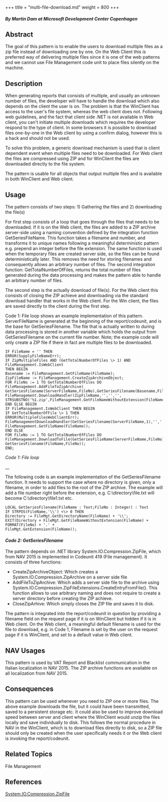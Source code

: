 +++
title = "multi-file-download.md"
weight = 800
+++
#### _By Martin Dam at Microsoft Development Center Copenhagen_

## Abstract

The goal of this pattern is to enable the users to download multiple files as a zip file instead of downloading one by one. On the Web Client this is preferred way of delivering multiple files since it is one of the web patterns and we cannot use File Management code unit to place files silently on the machine.

## Description

When generating reports that consists of multiple, and usually an unknown number of files, the developer will have to handle the download which also depends on the client the user is on. The problem is that the WinClient has access to the user's file system, whereas the web client does not. Following web guidelines, and the fact that client side .NET is not available in Web client, you can't initiate multiple downloads which requires the developer respond to the type of client. In some browsers it is possible to download files one-by-one in the Web client by using a confirm dialog, however this is a hack and should not be used.

To solve this problem, a generic download mechanism is used that is client dependent event when multiple files need to be downloaded. For Web client the files are compressed using ZIP and for WinClient the files are downloaded directly to the file system.

The pattern is usable for all objects that output multiple files and is available in both WinClient and Web client.

## Usage

The pattern consists of two steps: 1) Gathering the files and 2) downloading the file(s)

For first step consists of a loop that goes through the files that needs to be downloaded. If it is on the Web client, the files are added to a ZIP archive server-side using a naming convention defined by the integration function GetSeriesFileName. This function takes a filename and number, and transforms it to unique names following a meaningful deterministic pattern e.g. prepend an integer before the file extension. The same function is used when the temporary files are created server side, so the files can be found deterministically later. This removes the need for storing filenames and consequently allows an arbitrary number of files. The second integration function: GetTotalNumberOfFiles, returns the total number of files generated during the data processing and makes the pattern able to handle an arbitrary number of files.

The second step is the actually download of file(s). For the Web client this consists of closing the ZIP achieve and downloading via the standard download handler that works in the Web client. For the Win client, the files are saved directly to the client during the first step.

Code 1: File loop shows an example implementation of this pattern. ServerFileName is generated at the beginning of the report/codeunit, and is the base for GetSeriesFilename. The file that is actually written to during data processing is stored in another variable which holds the output from GetSeriesFilename on the current file number. Note; the example code will only create a ZIP file if there in fact are multiple files to be downloaded. 

    IF FileName = '' THEN
    ERROR(SupplyFileNameErr);
    IF ZipMultipleFiles AND (GetTotalNumberOfFiles \> 1) AND FileManagement.IsWebClient
    THEN BEGIN
    Basename := FileManagement.GetFileName(FileName);
    ZipFileName := FileManagement.CreateZipArchiveObject;
    FOR FileNo := 1 TO GetTotalNumberOfFiles DO
    FileManagement.AddFileToZipArchive(
    GetSeriesFilename(ServerFileName,FileNo),GetSeriesFilename(Basename,FileNo));
    FileManagement.DownloadHandler(ZipFileName,'','','',
    STRSUBSTNO('%1.zip',FileManagement.GetFileNameWithoutExtension(FileName)))
    END ELSE BEGIN
    IF FileManagement.IsWebClient THEN BEGIN
    IF GetTotalNumberOfFile \> 1 THEN
    ERROR(MultipleFilesWebClientErr);
    FileManagementDownloadHandler(GetSeriesFilename(ServerFileName,1),'','','',
    FileManagement.GetFileName(FileName));
    END ELSE
    FOR FileNo := 1 TO GetTotalNumberOfFiles DO
    FileManagement.DownloadToFile(GetSeriesFilieName(ServerFileName,FileNo),
    GetSeriesFilename(FileName,FileNo));
    END; 

_Code 1: File loop_

__

The following code is an example implementation of the GetSeriesFilename function. It needs to support the case where no directory is given, only a filename, in order to add files to the root of the ZIP archive. The example will add a file number right before the extension, e.g. C:\\directory\\file.txt will become C:\\directory\\file1.txt etc. 

    LOCAL GetSeriesFilename(FileName : Text;FileNo : Integer) : Text
    IF STRPOS(FileName,'\\') <\> 0 THEN
    Directory := FileMgt.GetDirectoryName(FileName) + '\\';
    EXIT(Directory + FileMgt.GetFileNameWithoutExtension(FileName) + FORMAT(FileNo) + '.' +   
    FileMgt.GetExtension(FileName));

#### _Code 2: GetSeriesFilename_

The pattern depends on .NET library System.IO.Compression.ZipFile, which from NAV 2015 is implemented in Codeunit 419 (File management). It consists of three functions:

* CreateZipArchiveObject: Which creates a System.IO.Compression.ZipArchive on a server side file
* AddFileToZipArchive: Which adds a server side file to the archive using System.IO.Compression.ZipFileExtensions.CreateEntryFromFile(). This function allows to use arbitrary naming and does not require to create a server directory before creating the ZIP achieve.
* CloseZipArhive: Which simply closes the ZIP file and saves it to disk.

The pattern is integrated into the report/codeunit in question by providing a filename field on the request page if it is on WinClient but hidden if it is in Web client. On the Web client, a meaningful default filename is used for the file to download, e.g. in Code 1, Filename is set by the user on the request page if it is WinClient, and set to a default value in Web client. 

## NAV Usages

This pattern is used by VAT Report and Blacklist communication in the Italian localization in NAV 2015\. The ZIP archive functions are available on all localization from NAV 2015\.

## Consequences

This pattern can be used whenever you need to ZIP one or more files. The above example downloads the file, but it could have been transmitted, saved to a persistent storage etc. It could also be used to improve download speed between server and client where the WinClient would unzip the files locally and save individually to disk. This follows the normal procedure in NAV in the WinClient, which is to download files directly to disk, so a ZIP file should only be created when the user specifically needs it or the Web client is invoking the report/codeunit.

## Related Topics

File Management 

## References

[System.IO.Compression.ZipFile][anchor0]



[anchor0]: http://msdn.microsoft.com/en-us/library/vstudio/system.io.compression.zipfile
